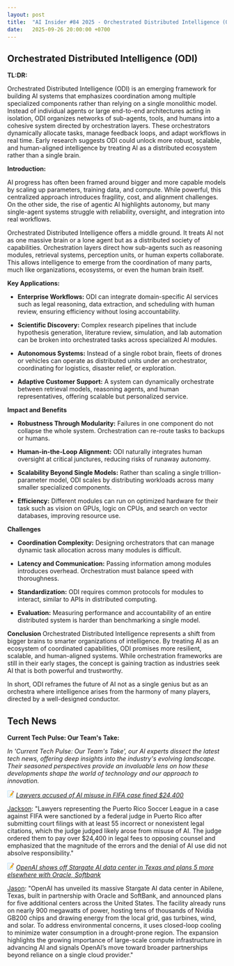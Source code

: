 ```yaml
---
layout: post
title:  "AI Insider #84 2025 - Orchestrated Distributed Intelligence (ODI)"
date:   2025-09-26 20:00:00 +0700
---
```


## Orchestrated Distributed Intelligence (ODI)

**TL:DR:**

Orchestrated Distributed Intelligence (ODI) is an emerging framework for building AI systems that emphasizes coordination among multiple specialized components rather than relying on a single monolithic model. Instead of individual agents or large end-to-end architectures acting in isolation, ODI organizes networks of sub-agents, tools, and humans into a cohesive system directed by orchestration layers. These orchestrators dynamically allocate tasks, manage feedback loops, and adapt workflows in real time. Early research suggests ODI could unlock more robust, scalable, and human-aligned intelligence by treating AI as a distributed ecosystem rather than a single brain.

__Introduction:__

AI progress has often been framed around bigger and more capable models by scaling up parameters, training data, and compute. While powerful, this centralized approach introduces fragility, cost, and alignment challenges. On the other side, the rise of agentic AI highlights autonomy, but many single-agent systems struggle with reliability, oversight, and integration into real workflows.

Orchestrated Distributed Intelligence offers a middle ground. It treats AI not as one massive brain or a lone agent but as a distributed society of capabilities. Orchestration layers direct how sub-agents such as reasoning modules, retrieval systems, perception units, or human experts collaborate. This allows intelligence to emerge from the coordination of many parts, much like organizations, ecosystems, or even the human brain itself.

__Key Applications:__

* **Enterprise Workflows:** ODI can integrate domain-specific AI services such as legal reasoning, data extraction, and scheduling with human review, ensuring efficiency without losing accountability.

* **Scientific Discovery:** Complex research pipelines that include hypothesis generation, literature review, simulation, and lab automation can be broken into orchestrated tasks across specialized AI modules.

* **Autonomous Systems:** Instead of a single robot brain, fleets of drones or vehicles can operate as distributed units under an orchestrator, coordinating for logistics, disaster relief, or exploration.

* **Adaptive Customer Support:** A system can dynamically orchestrate between retrieval models, reasoning agents, and human representatives, offering scalable but personalized service.

__Impact and Benefits__

* **Robustness Through Modularity:** Failures in one component do not collapse the whole system. Orchestration can re-route tasks to backups or humans.

* **Human-in-the-Loop Alignment:** ODI naturally integrates human oversight at critical junctures, reducing risks of runaway autonomy.

* **Scalability Beyond Single Models:** Rather than scaling a single trillion-parameter model, ODI scales by distributing workloads across many smaller specialized components.

* **Efficiency:** Different modules can run on optimized hardware for their task such as vision on GPUs, logic on CPUs, and search on vector databases, improving resource use.

__Challenges__

* **Coordination Complexity:** Designing orchestrators that can manage dynamic task allocation across many modules is difficult.

* **Latency and Communication:** Passing information among modules introduces overhead. Orchestration must balance speed with thoroughness.

* **Standardization:** ODI requires common protocols for modules to interact, similar to APIs in distributed computing.

* **Evaluation:** Measuring performance and accountability of an entire distributed system is harder than benchmarking a single model.

__Conclusion__
Orchestrated Distributed Intelligence represents a shift from bigger brains to smarter organizations of intelligence. By treating AI as an ecosystem of coordinated capabilities, ODI promises more resilient, scalable, and human-aligned systems. While orchestration frameworks are still in their early stages, the concept is gaining traction as industries seek AI that is both powerful and trustworthy.

In short, ODI reframes the future of AI not as a single genius but as an orchestra where intelligence arises from the harmony of many players, directed by a well-designed conductor.

## Tech News

__Current Tech Pulse: Our Team's Take:__

*In 'Current Tech Pulse: Our Team's Take', our AI experts dissect the latest tech news, offering deep insights into the industry's evolving landscape. Their seasoned perspectives provide an invaluable lens on how these developments shape the world of technology and our approach to innovation.*


![memo](/assets/images/memo16.png) *[Lawyers accused of AI misuse in FIFA case fined $24,400](https://www.reuters.com/legal/litigation/lawyers-accused-ai-misuse-fifa-case-fined-24400-2025-09-24/)*

[Jackson](https://www.linkedin.com/in/jackson-cates-315a0b1ab/): "Lawyers representing the Puerto Rico Soccer League in a case against FIFA were sanctioned by a federal judge in Puerto Rico after submitting court filings with at least 55 incorrect or nonexistent legal citations, which the judge judged likely arose from misuse of AI. The judge ordered them to pay over $24,400 in legal fees to opposing counsel and emphasized that the magnitude of the errors and the denial of AI use did not absolve responsibility."

![memo](/assets/images/memo16.png) *[OpenAI shows off Stargate AI data center in Texas and plans 5 more elsewhere with Oracle, Softbank](https://www.msn.com/en-us/money/companies/openai-shows-off-stargate-ai-data-center-in-texas-and-plans-5-more-elsewhere-with-oracle-softbank/ar-AA1N9Vcz)*

[Jason](https://www.linkedin.com/in/jason-bengtson-b8a9a83b): "OpenAI has unveiled its massive Stargate AI data center in Abilene, Texas, built in partnership with Oracle and SoftBank, and announced plans for five additional centers across the United States. The facility already runs on nearly 900 megawatts of power, hosting tens of thousands of Nvidia GB200 chips and drawing energy from the local grid, gas turbines, wind, and solar. To address environmental concerns, it uses closed-loop cooling to minimize water consumption in a drought-prone region. The expansion highlights the growing importance of large-scale compute infrastructure in advancing AI and signals OpenAI’s move toward broader partnerships beyond reliance on a single cloud provider."